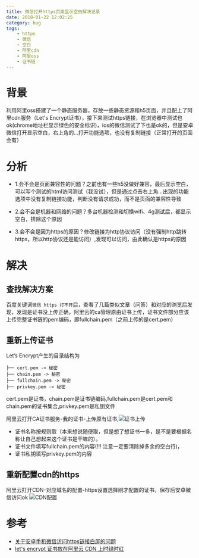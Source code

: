 ```yaml
---
title: 微信打开https页面显示空白解决记录
date: 2018-01-22 12:02:25
category: bug
tags:
    - https
    - 微信
    - 空白
    - 阿里cdn
    - 阿里oss
    - 证书链
---
```


# 背景
利用阿里oss搭建了一个静态服务器，存放一些静态资源和h5页面，并且配上了阿里cdn服务（Let's Encrypt证书），接下来测试https链接，在浏览器中测试也ok(chrome地址栏显示绿色的安全标识)，ios的微信测试了下也是ok的，但是安卓微信打开显示空白，右上角的...打开功能选项，也没有复制链接（正常打开的页面会有）
<!-- more -->

# 分析

- 1.会不会是页面兼容性的问题？之前也有一些h5没做好兼容，最后显示空白，可以写个测试的html访问测试（我没试），但是通过点击右上角...出现的功能选项中没有复制链接功能，判断没有请求成功，而不是页面的兼容性导致

- 2.会不会是机器和网络的问题？多台机器检测和切换wifi、4g测试后，都显示空白，排除这个原因

- 3.会不会是因为https的原因？修改链接为http协议访问（没有强制http跳转https，所以http协议还是能访问）,发现可以访问，由此确认是https的原因

# 解决

## 查找解决方案
百度关键词`微信 https 打不开`后，查看了几篇类似文章（问答）和对应的浏览后发现，发现是证书没上传正确，阿里云的ca管理原由证书上传，证书文件部分应该上传完整证书链的pem编码，即fullchain.pem（之前上传的是cert.pem）

## 重新上传证书
Let’s Encrypt产生的目录结构为
```
├── cert.pem -> 秘密
├── chain.pem -> 秘密
├── fullchain.pem -> 秘密
├── privkey.pem -> 秘密

```
cert.pem是证书，chain.pem是证书链编码,fullchain.pem是cert.pem和chain.pem的证书集合,privkey.pem是私钥文件

阿里云打开CA证书服务-我的证书-上传原有证书,![证书上传](http://p2xzgd246.bkt.clouddn.com/caupload.png)
- 证书名称按规则取（本来想说随便取，但是想了想证书一多，是不是要根据名称让自己想起来这个证书是干嘛的）。
- 证书文件填写fullchain.pem的内容(!!! 注意一定要清除掉多余的空白行)，
- 证书私钥填写privkey.pem的内容


## 重新配置cdn的https
阿里云打开CDN-对应域名的配置-https设置选择刚才配置的证书，保存后安卓微信访问ok ![CDN配置](http://p2xzgd246.bkt.clouddn.com/cdnSetting.png)

# 参考
- [关于安卓手机微信访问https链接白屏的问题](http://blog.csdn.net/qq_24033949/article/details/52891146)
- [let's encrypt 证书放在阿里云 CDN 上时绿时红](https://www.v2ex.com/t/327784)
